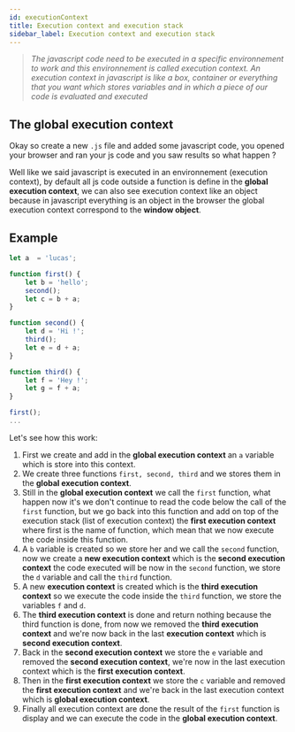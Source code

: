 ```yaml
---
id: executionContext
title: Execution context and execution stack
sidebar_label: Execution context and execution stack
---
```

> *The javascript code need to be executed in a specific environnement to work and this environnement is called execution context. An execution context in javascript is like a box, container or everything that you want which stores variables and in which a piece of our code is evaluated and executed*

## The global execution context
Okay so create a new `.js` file and added some javascript code, you opened your browser and ran your js code and you saw results so what happen ?

Well like we said javascript is executed in an environnement (execution context), by default all js code outside a function is define in the **global execution context**, we can also see execution context like an object because in javascript everything is an object in the browser the global execution context correspond to the **window object**.

## Example
```js
let a  = 'lucas';

function first() {
	let b = 'hello';
	second();
	let c = b + a;
}

function second() {
	let d = 'Hi !';
	third();
	let e = d + a;
}

function third() {
	let f = 'Hey !';
	let g = f + a;
}

first();
...
```
Let's see how this work:
1. First we create and add in the **global execution context** an `a` variable which is store into this context.
2. We create three functions `first, second, third` and we stores them in the **global execution context**.
3. Still in the **global execution context** we call the `first` function, what happen now it's we don't continue to read the code below the call of the `first` function, but we go back into this function and add on top of the execution stack (list of execution context) the **first execution context** where first is the name of function, which mean that we now execute the code inside this function.
4. A `b` variable is created so we store her and we call the `second` function, now we create a **new execution context** which is the **second execution context** the code executed will be now in the `second` function, we store the `d` variable and call the `third` function.
5. A new **execution context** is created which is the **third execution context** so we execute the code inside the `third` function, we store the variables `f` and `d`.
6. The **third execution context** is done and return nothing because the third function is done, from now we removed the **third execution context** and we're now back in the last **execution context** which is **second execution context**.
7. Back in the **second execution context** we store the `e` variable and removed the **second execution context**, we're now in the last execution context which is the **first execution context**.
8. Then in the **first execution context** we store the `c` variable and removed the **first execution context** and we're back in the last execution context which is **global execution context**.
9. Finally all execution context are done the result of the `first` function is display and we can execute the code in the **global execution context**.